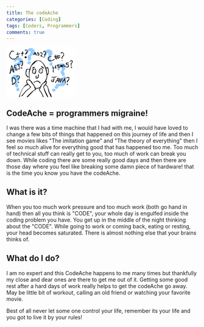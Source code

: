 ```yaml
---
title: The codeAche
categories: [Coding]
tags: [Coders, Programmers]
comments: true
---
```



<div>
	<img align="middle" src="/img/codeAche.png" >
</div>

CodeAche = programmers migraine!
------------
I was there was a time machine that I had with me, I would have loved to change a few bits of things that happened on this journey
of life and then I see movies likes "The imitation game" and "The theory of everything" then I feel so much alive for everything good that has happened too me.
Too much of technical stuff can really get to you, too much of work can break you down. While coding there are some really good days
and then there are those day where you feel like breaking some damn piece of hardware! that is the time you know you have the codeAche.

What is it?
------------
When you too much work pressure and too much work (both go hand in hand) then all you think is "CODE", your whole day is engulfed inside the coding problem you have. You get up in the middle of the night thinking about the "CODE". While going to work or coming back, eating or resting, your head becomes saturated. There is almost nothing else that your brains thinks of.

What do I do?
------------
I am no expert and this CodeAche happens to me many times but thankfully my close and dear ones are there to get me out of it.
Getting some good rest after a hard days of work really helps to get the codeAche go away. May be little bit of workout, calling an old friend or watching your favorite movie.

Best of all never let some one control your life, remember its your life and you got to live it by your rules! 








